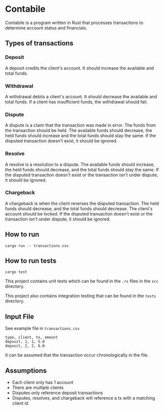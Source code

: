 # Contabile

Contabile is a program written in Rust that processes transactions to determine account status and financials.

## Types of transactions

### Deposit

A deposit credits the client's account. It should increase the available and total funds.

### Withdrawal

A withdrawal debits a client's account. It should decrease the available and total funds.
If a client has insufficient funds, the withdrawal should fail.

### Dispute

A dispute is a claim that the transaction was made in error. The funds from the transaction
should be held. The available funds should decrease, the held funds should increase and the
total funds should stay the same. If the disputed transaction doesn't exist, it should be ignored.

### Resolve

A resolve is a resolution to a dispute. The available funds should increase, the held funds should
decrease, and the total funds should stay the same. If the disputed transaction doesn't exist or
the transaction isn't under dispute, it should be ignored.

### Chargeback

A chargeback is when the client reverses the disputed transaction. The held funds should
decrease, and the total funds should decrease. The client's account should be locked.
If the disputed transaction doesn't exist or the transaction isn't under dispute, it should be ignored.

## How to run

```
cargo run -- transactions.csv
```

## How to run tests

```
cargo test
```

This project contains unit tests which can be found in the `.rs` files in the `src` directory.

This project also contains integration testing that can be found in the `tests` directory.


## Input File

See example file in `transactions.csv`

```
type, client, tx, amount
deposit, 1, 1, 5.0
deposit, 2, 2, 6.0
```

It can be assumed that the transaction occur chronologically in the file.

## Assumptions

* Each client only has 1 account
* There are multiple clients
* Disputes only reference deposit transactions
* Disputes, resolves, and chargeback will reference a tx with a matching client id
